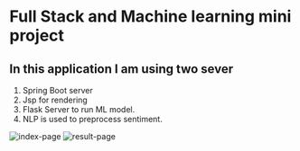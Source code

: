 # Full Stack and Machine learning mini project

## In this application I am using two sever
1. Spring Boot server
2. Jsp for rendering
3. Flask Server to run ML model.
4. NLP is used to preprocess sentiment.

![index-page]([image_url](https://github.com/hacker123shiva/sentiment-analysis-app/blob/main/files/index-page.png)https://github.com/hacker123shiva/sentiment-analysis-app/blob/main/files/index-page.png)
![result-page]([image_url](https://github.com/hacker123shiva/sentiment-analysis-app/blob/main/files/index-page.png)https://github.com/hacker123shiva/sentiment-analysis-app/blob/main/files/result-page.png)

